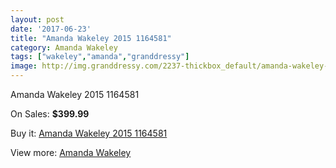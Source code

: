 ```yaml
---
layout: post
date: '2017-06-23'
title: "Amanda Wakeley 2015 1164581"
category: Amanda Wakeley
tags: ["wakeley","amanda","granddressy"]
image: http://img.granddressy.com/2237-thickbox_default/amanda-wakeley-2015-1164581.jpg
---
```

Amanda Wakeley 2015 1164581

On Sales: **$399.99**
<a href="https://www.granddressy.com/en/amanda-wakeley/1816-amanda-wakeley-2015-1164581.html"><amp-img layout="responsive" width="600" height="600" src="//img.granddressy.com/2237-thickbox_default/amanda-wakeley-2015-1164581.jpg" alt="Amanda Wakeley 2015 1164581 0" /></a>

Buy it: [Amanda Wakeley 2015 1164581](https://www.granddressy.com/en/amanda-wakeley/1816-amanda-wakeley-2015-1164581.html "Amanda Wakeley 2015 1164581")

View more: [Amanda Wakeley](https://www.granddressy.com/en/25-amanda-wakeley "Amanda Wakeley")